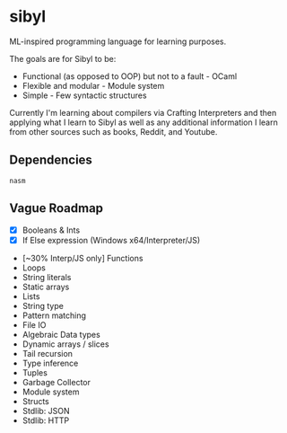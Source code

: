 # sibyl

ML-inspired programming language for learning purposes.

The goals are for Sibyl to be:

- Functional (as opposed to OOP) but not to a fault - OCaml
- Flexible and modular - Module system
- Simple - Few syntactic structures

Currently I'm learning about compilers via Crafting Interpreters and then applying what I learn to Sibyl as well as any additional information I learn from other sources such as books, Reddit, and Youtube.

## Dependencies

`nasm`

## Vague Roadmap

- [x] Booleans & Ints
- [x] If Else expression (Windows x64/Interpreter/JS)
- [~30% Interp/JS only] Functions
- Loops
- String literals
- Static arrays
- Lists
- String type
- Pattern matching
- File IO
- Algebraic Data types
- Dynamic arrays / slices
- Tail recursion
- Type inference
- Tuples
- Garbage Collector
- Module system
- Structs
- Stdlib: JSON
- Stdlib: HTTP
